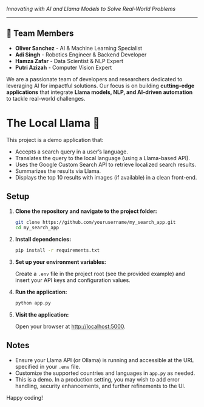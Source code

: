 *Innovating with AI and Llama Models to Solve Real-World Problems*

---

## 👥 Team Members

- **Oliver Sanchez** - AI & Machine Learning Specialist
- **Adi Singh** - Robotics Engineer & Backend Developer
- **Hamza Zafar** - Data Scientist & NLP Expert
- **Putri Azizah** - Computer Vision Expert

We are a passionate team of developers and researchers dedicated to leveraging AI for impactful solutions. Our focus is
on building **cutting-edge applications** that integrate **Llama models, NLP, and AI-driven automation** to tackle
real-world challenges.

# The Local Llama 🦙

This project is a demo application that:

- Accepts a search query in a user’s language.
- Translates the query to the local language (using a Llama-based API).
- Uses the Google Custom Search API to retrieve localized search results.
- Summarizes the results via Llama.
- Displays the top 10 results with images (if available) in a clean front-end.

## Setup

1. **Clone the repository and navigate to the project folder:**

   ```bash
   git clone https://github.com/yourusername/my_search_app.git
   cd my_search_app
   ```

2. **Install dependencies:**

   ```bash
   pip install -r requirements.txt
   ```

3. **Set up your environment variables:**

   Create a `.env` file in the project root (see the provided example) and insert your API keys and configuration
   values.

4. **Run the application:**

   ```bash
   python app.py
   ```

5. **Visit the application:**

   Open your browser at [http://localhost:5000](http://localhost:5000).

## Notes

- Ensure your Llama API (or Ollama) is running and accessible at the URL specified in your `.env` file.
- Customize the supported countries and languages in `app.py` as needed.
- This is a demo. In a production setting, you may wish to add error handling, security enhancements, and further
  refinements to the UI.

Happy coding!
